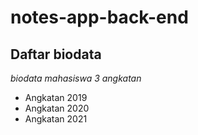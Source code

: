 notes-app-back-end
==
Daftar biodata
--
*biodata mahasiswa 3 angkatan*
- Angkatan 2019
- Angkatan 2020
- Angkatan 2021
